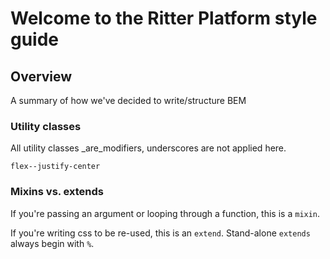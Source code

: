 # Welcome to the Ritter Platform style guide

## Overview

A summary of how we've decided to write/structure BEM

### Utility classes

All utility classes _are_modifiers, underscores are not applied here.
```
flex--justify-center
```

### Mixins vs. extends

If you're passing an argument or looping through a function, this is a `mixin`.

If you're writing css to be re-used, this is an `extend`. Stand-alone `extends` always begin with `%`.
